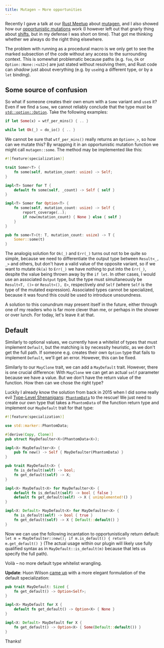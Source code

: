 ```yaml
---
title: Mutagen – More opportunities
---
```


Recently I gave a talk at our [Rust Meetup] about [mutagen], and I also showed
how our [opportunistic mutations] work (I however left out that gnarly thing
about [shifts], but in my defense I was short on time). That got me thinking
whether we always do the right thing elsewhere.

The problem with running as a procedural macro is we only get to see the marked
subsection of the code without any access to the surrounding context. This is
somewhat problematic because paths (e.g. `foo`, `Ok` or `Option::None::<u32>`)
are just stated without resolving them, and Rust code can *shadow* just about
everything (e.g. by `use`ing a different type, or by a `let` binding).

## Some source of confusion

So what if someone creates their own enum with a `Some` variant and `use`s it?
Even if we find a `Some`, we cannot reliably conclude that the type must be
[`std::option::Option`]. Take the following examples:

```rust
if let Some(x) = wtf_per_mins() { .. }

while let Ok(_) = do_io() { .. }
```

We cannot be sure that `wtf_per_mins()` really returns an `Option<_>`, so how
can we mutate this? By wrapping it in an opportunistic mutation function we
might call `mutagen::some`. The method may be implemented like this:

```rust
#![feature(specialization)]

trait Somer<T> {
    fn some(self, mutation_count: usize) -> Self;
}

impl<T> Somer for T {
    default fn some(self, _count) -> Self { self }
}

impl<T> Somer for Option<T> {
    fn some(self, mutation_count: usize) -> Self {
        report_coverage(..);
        if now(mutation_count) { None } else { self }
    }
}

pub fn some<T>(t: T, mutation_count: usize) -> T {
    Somer::some(t)
}
```

The analogiq solution for `Ok(_)` and `Err(_)` turns out not to be quite so
simple, because we need to differentiate the output type between `Result<_, _>`
and others, but don't have a valid value of the opposite variant, so if we want
to mutate `Ok(a)` to `Err(_)` we have nothing to put into the `Err(_)`, despite
the value being thrown away by the `if let`. In other cases, I would use an
associated `Output` type, but the type must simultaneously be `Result<T, ()>`
or `Result<(), E>`, respectively *and* `Self` (where `Self` is the type of the
mutated expression). Associated types cannot be specialized, because it was
found this could be used to introduce unsoundness.

A solution to this conundrum may present itself in the future, either through
one of my readers who is far more clever than me, or perhaps in the shower or
over lunch. For today, let's leave it at that.

## Default

Similarly to optional values, we currently have a whitelist of types that must
implement `Default`, but the matching is by necessity heuristic, as we don't
get the full path. If someone e.g. creates their own `Option` type that fails
to implement `Default`, we'll get an error. However, this can be fixed.

Similarly to our `MayClone` trait, we can add a `MayDefault` trait. However,
there is one crucial difference: With `MayClone` we can get an actual `self`
parameter because we have a value. But we don't have the return value of the
function. How then can we chose the right type?

Luckily I already know the solution from back in 2015 when I did some really
evil [Type-Level Shenanigans]: [`PhantomData`] to the rescue! We just need to
create our own type that takes a `PhantomData` of the function return type and
implement our `MayDefault` trait for that type:

```rust
#![feature(specialization)]

use std::marker::PhantomData;

#[derive(Copy, Clone)]
pub struct MayDefaulter<X>(PhantomData<X>);

impl<X> MayDefaulter<X> {
    pub fn new() -> Self { MayDefaulter(PhantomData) }
}

pub trait MayDefault<X> {
    fn is_default(self) -> bool;
    fn get_default(self) -> X;
}

impl<X> MayDefault<X> for MayDefaulter<X> {
    default fn is_default(self) -> bool { false }
    default fn get_default(self) -> X { unimplemented!() }
}

impl<X: Default> MayDefault<X> for MayDefaulter<X> {
    fn is_default(self) -> bool { true }
    fn get_default(self) -> X { Default::default() }
}
```

Now we can use the following incantation to opportunistically return default:
`let m = MayDefaulter::new(); if m.is_default() { return m.get_default() }`
(The actual usage within our plugin will likely use fully qualified syntax as
in `MayDefault::is_default(m)` because that lets us specify the full path).

Voilà – no more default type whitelist wrangling.

**Update**: Huon Wilson [came up] with a more elegant formulation of the
default specialization:

```rust
pub trait MayDefault: Sized {
    fn get_default() -> Option<Self>;
}

impl<X> MayDefault for X {
    default fn get_default() -> Option<X> { None }
}

impl<X: Default> MayDefault for X {
    fn get_default() -> Option<X> { Some(Default::default()) }
}
```

Thanks!

[Rust Meetup]: https://www.meetup.com/Rust-Rhein-Main
[mutagen]: https://github.com/llogiq/mutagen
[opportunistic mutations]: https://llogiq.github.io/2018/03/03/opportune.html
[shifts]: https://llogiq.github.io/2018/04/11/shift.html
[`std::option::Option`]: https://doc.rust-lang.org/std/option/enum.Option.html
[Type-Level Shenanigans]: https://llogiq.github.io/2015/12/12/types.html
[`PhantomData`]: https://doc.rust-lang.org/std/marker/struct.PhantomData.html
[came up]: https://www.reddit.com/r/rust/comments/8g6iix/bog_mutagen_more_opportunities/dy9c6m9/
